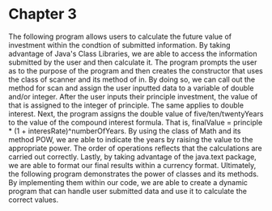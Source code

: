 Chapter 3
=========
The following program allows users to calculate the future value of investment within the condtion of submitted information.
By taking advantage of Java's Class Libraries, we are able to access the information submitted by the user and then calculate it.
The program prompts the user as to the purpose of the program and then creates the constructor that uses the class of scanner and its method of in.
By doing so, we can call out the method for scan and assign the user inputted data to a variable of double and/or integer.
After the user inputs their principle investment, the value of that is assigned to the integer of principle.
The same applies to double interest.
Next, the program assigns the double value of five/ten/twentyYears to the value of the compound interest formula.
That is, finalValue = principle * (1 + interesRate)^numberOfYears.
By using the class of Math and its method POW, we are able to indicate the years by raising the value to the appropriate power.
The order of operations reflects that the calculations are carried out correctly.
Lastly, by taking advantage of the java.text package, we are able to format our final results within a currency format. Ultimately, the following program demonstrates the power of classes and its methods. By implementing them within our code, we are able to create a dynamic program that can handle user submitted data and use it to calculate the correct values.

